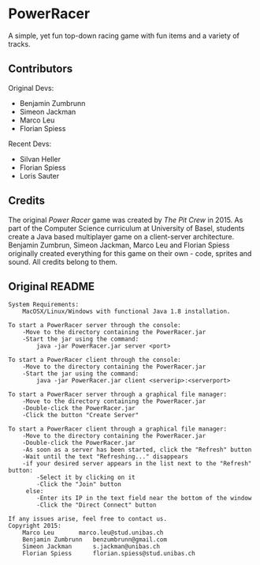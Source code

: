 # PowerRacer

A simple, yet fun top-down racing game with fun items and a variety of tracks.

## Contributors

Original Devs:

- Benjamin Zumbrunn
- Simeon Jackman
- Marco Leu
- Florian Spiess

Recent Devs:

- Silvan Heller
- Florian Spiess
- Loris Sauter

## Credits

The original _Power Racer_ game was created by _The Pit Crew_ in 2015. As part of the Computer Science curriculum at University of Basel, students create a Java based multiplayer game on a client-server architecture.
Benjamin Zumbrun, Simeon Jackman, Marco Leu and Florian Spiess originally created everything for this game on their own - code, sprites and sound. 
All credits belong to them.

## Original README

```
System Requirements:
	MacOSX/Linux/Windows with functional Java 1.8 installation.

To start a PowerRacer server through the console:
	-Move to the directory containing the PowerRacer.jar
	-Start the jar using the command:
		java -jar PowerRacer.jar server <port>

To start a PowerRacer client through the console:
	-Move to the directory containing the PowerRacer.jar
	-Start the jar using the command:
		java -jar PowerRacer.jar client <serverip>:<serverport>

To start a PowerRacer server through a graphical file manager:
	-Move to the directory containing the PowerRacer.jar
	-Double-click the PowerRacer.jar
	-Click the button "Create Server"

To start a PowerRacer client through a graphical file manager:
	-Move to the directory containing the PowerRacer.jar
	-Double-click the PowerRacer.jar
	-As soon as a server has been started, click the "Refresh" button
	-Wait until the text "Refreshing..." disappears
	-if your desired server appears in the list next to the "Refresh" button:
		-Select it by clicking on it
		-Click the "Join" button
	 else:
		-Enter its IP in the text field near the bottom of the window
		-Click the "Direct Connect" button

If any issues arise, feel free to contact us.
Copyright 2015:
	Marco Leu		marco.leu@stud.unibas.ch
	Benjamin Zumbrunn	benzumbrunn@gmail.com
	Simeon Jackman		s.jackman@unibas.ch
	Florian Spiess		florian.spiess@stud.unibas.ch
```
